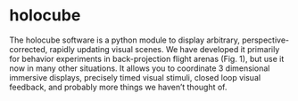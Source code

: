 # holocube

The holocube software is a python module to display arbitrary, perspective-corrected, rapidly updating visual scenes. We have developed it primarily for behavior experiments in back-projection flight arenas (Fig. 1), but use it now in many other situations. It allows you to coordinate 3 dimensional immersive displays, precisely timed visual stimuli, closed loop visual feedback, and probably more things we haven’t thought of.
